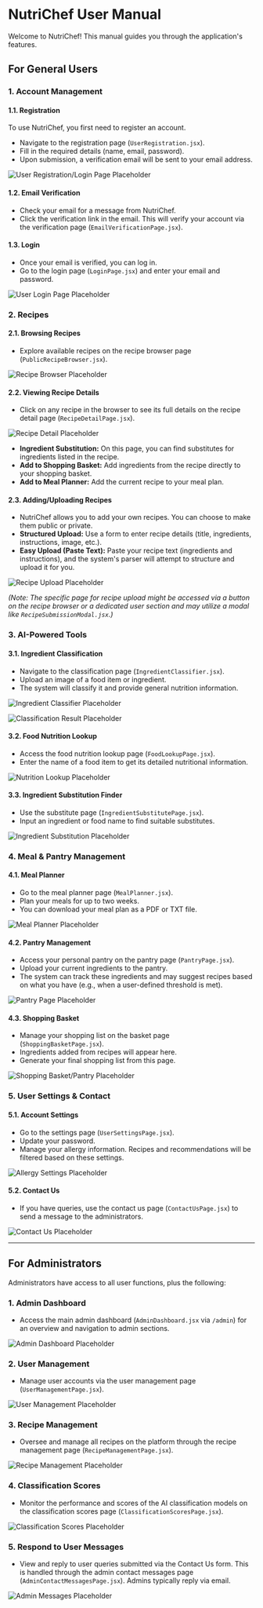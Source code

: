 # NutriChef User Manual

Welcome to NutriChef! This manual guides you through the application's features.

## For General Users

### 1. Account Management

#### 1.1. Registration
To use NutriChef, you first need to register an account.
- Navigate to the registration page (`UserRegistration.jsx`).
- Fill in the required details (name, email, password).
- Upon submission, a verification email will be sent to your email address.
<!-- Optional relevant image: user_login_screenshot.png (as no registration_screenshot exists) -->

![User Registration/Login Page Placeholder](./images/user_login_screenshot.png)

#### 1.2. Email Verification
- Check your email for a message from NutriChef.
- Click the verification link in the email. This will verify your account via the verification page (`EmailVerificationPage.jsx`).

#### 1.3. Login
- Once your email is verified, you can log in.
- Go to the login page (`LoginPage.jsx`) and enter your email and password.

![User Login Page Placeholder](./images/user_login_screenshot.png)

### 2. Recipes

#### 2.1. Browsing Recipes
- Explore available recipes on the recipe browser page (`PublicRecipeBrowser.jsx`).

![Recipe Browser Placeholder](./images/recipe_browser_screenshot.png)

#### 2.2. Viewing Recipe Details
- Click on any recipe in the browser to see its full details on the recipe detail page (`RecipeDetailPage.jsx`).

![Recipe Detail Placeholder](./images/recipe_detail_screenshot.png)

- **Ingredient Substitution:** On this page, you can find substitutes for ingredients listed in the recipe.
- **Add to Shopping Basket:** Add ingredients from the recipe directly to your shopping basket.
- **Add to Meal Planner:** Add the current recipe to your meal plan.

#### 2.3. Adding/Uploading Recipes
- NutriChef allows you to add your own recipes. You can choose to make them public or private.
- **Structured Upload:** Use a form to enter recipe details (title, ingredients, instructions, image, etc.).
- **Easy Upload (Paste Text):** Paste your recipe text (ingredients and instructions), and the system's parser will attempt to structure and upload it for you.
<!-- Optional relevant image: recipe_upload_screenshot.png -->

![Recipe Upload Placeholder](./images/recipe_upload_screenshot.png)

*(Note: The specific page for recipe upload might be accessed via a button on the recipe browser or a dedicated user section and may utilize a modal like `RecipeSubmissionModal.jsx`.)*

### 3. AI-Powered Tools

#### 3.1. Ingredient Classification
- Navigate to the classification page (`IngredientClassifier.jsx`).
- Upload an image of a food item or ingredient.
- The system will classify it and provide general nutrition information.

![Ingredient Classifier Placeholder](./images/classifier_screenshot.png)

![Classification Result Placeholder](./images/classifier_result_screenshot.png)

#### 3.2. Food Nutrition Lookup
- Access the food nutrition lookup page (`FoodLookupPage.jsx`).
- Enter the name of a food item to get its detailed nutritional information.

![Nutrition Lookup Placeholder](./images/nutrition_lookup_screenshot.png)

#### 3.3. Ingredient Substitution Finder
- Use the substitute page (`IngredientSubstitutePage.jsx`).
- Input an ingredient or food name to find suitable substitutes.
<!-- No direct substitute_page_screenshot.png, using classifier_screenshot.png as a general AI tool placeholder -->

![Ingredient Substitution Placeholder](./images/classifier_screenshot.png)

### 4. Meal & Pantry Management

#### 4.1. Meal Planner
- Go to the meal planner page (`MealPlanner.jsx`).
- Plan your meals for up to two weeks.
- You can download your meal plan as a PDF or TXT file.

![Meal Planner Placeholder](./images/meal_planner_screenshot.png)

#### 4.2. Pantry Management
- Access your personal pantry on the pantry page (`PantryPage.jsx`).
- Upload your current ingredients to the pantry.
- The system can track these ingredients and may suggest recipes based on what you have (e.g., when a user-defined threshold is met).

![Pantry Page Placeholder](./images/pantry_page_screenshot.png)

#### 4.3. Shopping Basket
- Manage your shopping list on the basket page (`ShoppingBasketPage.jsx`).
- Ingredients added from recipes will appear here.
- Generate your final shopping list from this page.
<!-- No direct shopping_basket_screenshot.png, using pantry_page_screenshot.png as related functionality placeholder -->

![Shopping Basket/Pantry Placeholder](./images/pantry_page_screenshot.png)


### 5. User Settings & Contact

#### 5.1. Account Settings
- Go to the settings page (`UserSettingsPage.jsx`).
- Update your password.
- Manage your allergy information. Recipes and recommendations will be filtered based on these settings.

![Allergy Settings Placeholder](./images/allergy_settings_screenshot.png)

#### 5.2. Contact Us
- If you have queries, use the contact us page (`ContactUsPage.jsx`) to send a message to the administrators.

![Contact Us Placeholder](./images/contact_us_screenshot.png)

---

## For Administrators

Administrators have access to all user functions, plus the following:

### 1. Admin Dashboard
- Access the main admin dashboard (`AdminDashboard.jsx` via `/admin`) for an overview and navigation to admin sections.

![Admin Dashboard Placeholder](./images/admin_dashboard_screenshot.png)

### 2. User Management
- Manage user accounts via the user management page (`UserManagementPage.jsx`).
<!-- No direct user_management_screenshot.png, use admin_dashboard_screenshot.png as a general admin area placeholder -->

![User Management Placeholder](./images/admin_dashboard_screenshot.png)

### 3. Recipe Management
- Oversee and manage all recipes on the platform through the recipe management page (`RecipeManagementPage.jsx`).
<!-- No direct recipe_management_screenshot.png, use admin_dashboard_screenshot.png as a general admin area placeholder -->

![Recipe Management Placeholder](./images/admin_dashboard_screenshot.png)

### 4. Classification Scores
- Monitor the performance and scores of the AI classification models on the classification scores page (`ClassificationScoresPage.jsx`).

<!-- No direct classification_scores_screenshot.png, use admin_dashboard_screenshot.png as a general admin area placeholder -->
![Classification Scores Placeholder](./images/admin_dashboard_screenshot.png)

### 5. Respond to User Messages
- View and reply to user queries submitted via the Contact Us form. This is handled through the admin contact messages page (`AdminContactMessagesPage.jsx`). Admins typically reply via email.

![Admin Messages Placeholder](./images/admin_messages_screenshot_1.png)
